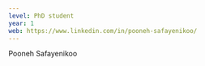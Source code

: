 ```yaml
---
level: PhD student
year: 1
web: https://www.linkedin.com/in/pooneh-safayenikoo/
---
```

Pooneh Safayenikoo